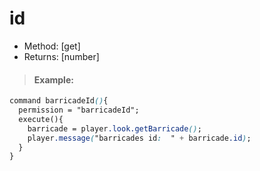 # id

* Method: \[get\]
* Returns: \[number\]

> #### Example:

```css
command barricadeId(){
  permission = "barricadeId";
  execute(){
    barricade = player.look.getBarricade();
    player.message("barricades id:  " + barricade.id);
  }
}
```

